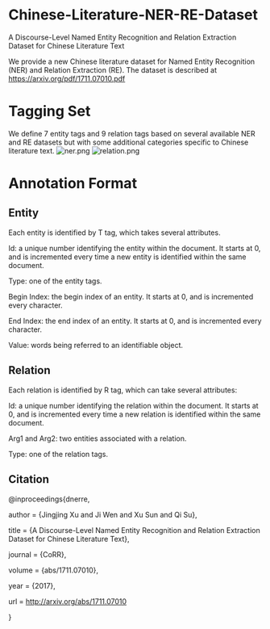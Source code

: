 # Chinese-Literature-NER-RE-Dataset
A Discourse-Level Named Entity Recognition and Relation Extraction Dataset  for Chinese Literature Text

We provide a new Chinese literature dataset for Named Entity Recognition (NER) and Relation Extraction (RE). The dataset is described at https://arxiv.org/pdf/1711.07010.pdf
# Tagging Set

We define 7 entity tags and 9 relation tags based on several available NER and RE datasets but with some additional categories specific to Chinese literature text. 
![ner.png](https://github.com/lancopku/Chinese-Literature-NER-RE-Dataset/blob/master/ner.png)
![relation.png](https://github.com/lancopku/Chinese-Literature-NER-RE-Dataset/blob/master/relation.png)

# Annotation Format

## Entity
Each entity is identified by T tag, which takes several attributes. 

Id: a unique number identifying the entity within the document. It starts at 0, and is incremented every time a new entity is identified within the same document. 

Type: one of the entity tags.
 
Begin Index: the begin index of an entity. It starts at 0, and is incremented every character.

End Index: the end index of an entity. It starts at 0, and is incremented every character.

Value: words being referred to an identifiable object.



## Relation
Each relation is identified by R tag, which can take several attributes: 

Id: a unique number identifying the relation within the document. It starts at 0, and is incremented every time a new relation is identified within the same document. 

Arg1 and Arg2: two entities associated with a relation.

Type: one of the relation tags.


## Citation

@inproceedings{dnerre,

author = {Jingjing Xu and Ji Wen and Xu Sun and Qi Su},

title = {A Discourse-Level Named Entity Recognition and Relation Extraction Dataset for Chinese Literature Text}, 

journal = {CoRR},

volume = {abs/1711.07010},

year = {2017},

url = http://arxiv.org/abs/1711.07010

}
